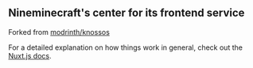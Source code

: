 ## Nineminecraft's center for its frontend service

Forked from [modrinth/knossos](https://github.com/modrinth/knossos/)

For a detailed explanation on how things work in general, check out the [Nuxt.js docs](https://nuxt.com).
